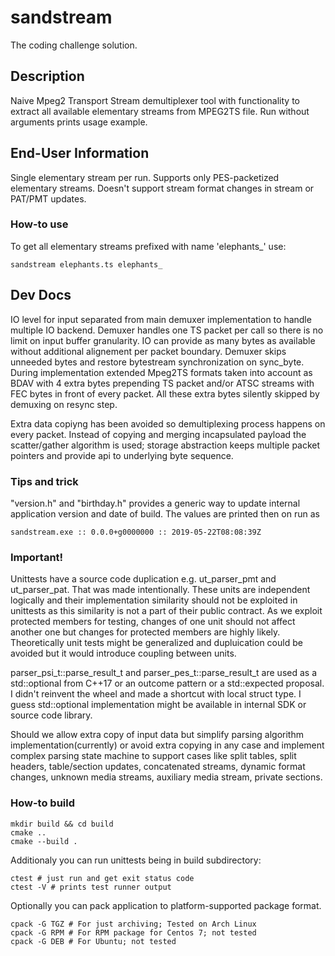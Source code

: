 # sandstream

The coding challenge solution.

## Description

Naive Mpeg2 Transport Stream demultiplexer tool with functionality to extract all available elementary streams from MPEG2TS file.
Run without arguments prints usage example.

## End-User Information

Single elementary stream per run. Supports only PES-packetized elementary streams. Doesn't support stream format changes in stream or PAT/PMT updates.

### How-to use

To get all elementary streams prefixed with name 'elephants_' use:
    
    sandstream elephants.ts elephants_


## Dev Docs 

 IO level for input separated from main demuxer implementation to handle multiple IO backend. Demuxer handles one TS packet per call so there is no limit on input buffer granularity.
 IO can provide as many bytes as available without additional alignement per packet boundary.
 Demuxer skips unneeded bytes and restore bytestream synchronization on sync_byte. During implementation extended Mpeg2TS formats taken into account as BDAV with 4 extra
 bytes prepending TS packet and/or  ATSC streams with FEC bytes in front of every packet. All these extra bytes silently skipped by demuxing on resync step.
 
 Extra data copiyng has been avoided so demultiplexing process happens on every packet. Instead of copying and merging incapsulated payload the scatter/gather algorithm is used;
 storage abstraction keeps multiple packet pointers and provide api to underlying byte sequence.

 ### Tips and trick
 "version.h" and "birthday.h" provides a generic way to update internal application version and date of build. The values are printed then on run as 
    
    sandstream.exe :: 0.0.0+g0000000 :: 2019-05-22T08:08:39Z

 ### Important!
 Unittests have a source code duplication e.g. ut_parser_pmt and ut_parser_pat. That was made intentionally. These units are independent logically and their implementation similarity
  should not be exploited in unittests as this similarity is not a part of their public contract. As we exploit protected members for testing, changes of one unit should not affect another one
  but changes for protected members are highly likely.  Theoretically unit tests might be generalized and dupluication could be avoided but it would introduce coupling between units.

 parser_psi_t::parse_result_t and parser_pes_t::parse_result_t are used as a std::optional from C++17 or an outcome pattern or a std::expected proposal. I didn't reinvent the wheel and made a shortcut with local struct type.
  I guess std::optional implementation might be available in internal SDK or source code library.

 Should we allow extra copy of input data but simplify parsing algorithm implementation(currently) or avoid extra copying in any case and implement complex parsing state machine to support cases like split tables,
 split headers, table/section updates, concatenated streams, dynamic format changes, unknown media streams, auxiliary media stream, private sections.

### How-to build

    mkdir build && cd build
    cmake ..
    cmake --build .

Additionaly you can run unittests being in build subdirectory:

    ctest # just run and get exit status code
    ctest -V # prints test runner output

Optionally you can pack application to platform-supported package format.
    
    cpack -G TGZ # For just archiving; Tested on Arch Linux
    cpack -G RPM # For RPM package for Centos 7; not tested
    cpack -G DEB # For Ubuntu; not tested




